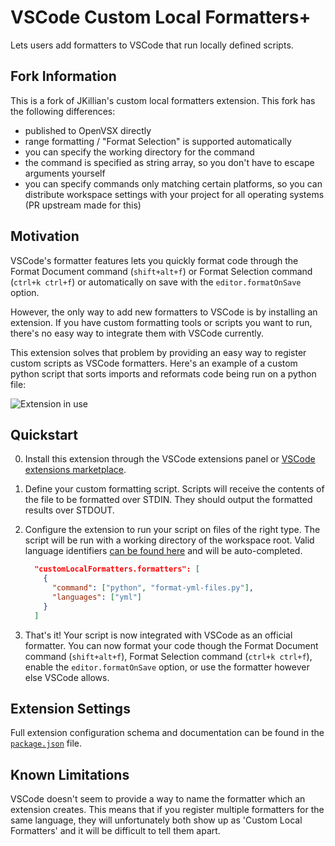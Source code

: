 # VSCode Custom Local Formatters+

Lets users add formatters to VSCode that run locally defined scripts.

## Fork Information

This is a fork of JKillian's custom local formatters extension. This fork has the following differences:

- published to OpenVSX directly
- range formatting / "Format Selection" is supported automatically
- you can specify the working directory for the command
- the command is specified as string array, so you don't have to escape arguments yourself
- you can specify commands only matching certain platforms, so you can distribute workspace settings with your project for all operating systems (PR upstream made for this)

## Motivation

VSCode's formatter features lets you quickly format code through the Format Document command (`shift+alt+f`) or Format Selection command (`ctrl+k ctrl+f`)
or automatically on save with the `editor.formatOnSave` option.

However, the only way to add new formatters to VSCode is by installing an extension.
If you have custom formatting tools or scripts you want to run, there's no easy way to integrate them with VSCode currently.

This extension solves that problem by providing an easy way to register custom scripts as VSCode formatters.
Here's an example of a custom python script that sorts imports and reformats code being run on a python file:

![Extension in use](images/exampleUsecase.gif)


## Quickstart
0. Install this extension through the VSCode extensions panel or [VSCode extensions marketplace](https://marketplace.visualstudio.com/items?itemName=webfreak.custom-local-formatters).

1. Define your custom formatting script.
   Scripts will receive the contents of the file to be formatted over STDIN.
   They should output the formatted results over STDOUT.
  
2. Configure the extension to run your script on files of the right type.
   The script will be run with a working directory of the workspace root.
   Valid language identifiers [can be found here](https://code.visualstudio.com/docs/languages/identifiers) and will be auto-completed.

   ```json
     "customLocalFormatters.formatters": [
       {
         "command": ["python", "format-yml-files.py"],
         "languages": ["yml"]
       }
     ]
   ```

3. That's it! Your script is now integrated with VSCode as an official formatter.
   You can now format your code though the Format Document command (`shift+alt+f`), Format Selection command (`ctrl+k ctrl+f`), enable the `editor.formatOnSave` option, or use the formatter however else VSCode allows.

## Extension Settings

Full extension configuration schema and documentation can be found in the [`package.json`](package.json) file.

## Known Limitations

VSCode doesn't seem to provide a way to name the formatter which an extension creates.
This means that if you register multiple formatters for the same language,
they will unfortunately both show up as 'Custom Local Formatters' and it will be difficult to tell them apart.
